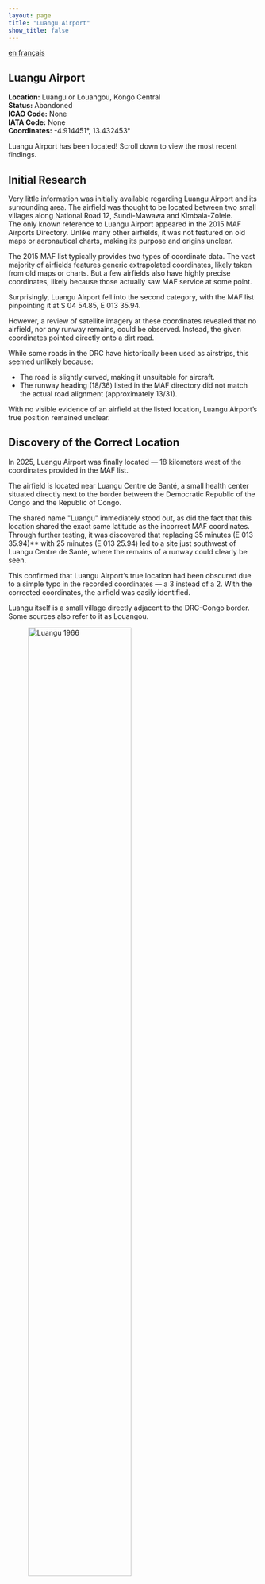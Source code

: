 ```yaml
---
layout: page
title: "Luangu Airport"
show_title: false
---
```


[en français](../../airports_fr/luangu/luangu_fr.md)

## Luangu Airport  

**Location:** Luangu or Louangou, Kongo Central  
**Status:** Abandoned  
**ICAO Code:** None  
**IATA Code:** None  
**Coordinates:** -4.914451°, 13.432453°  

Luangu Airport has been located! Scroll down to view the most recent findings.  

## Initial Research  

Very little information was initially available regarding Luangu Airport and its surrounding area. The airfield was thought to be located between two small villages along National Road 12, Sundi-Mawawa and Kimbala-Zolele.   
The only known reference to Luangu Airport appeared in the 2015 MAF Airports Directory. Unlike many other airfields, it was not featured on old maps or aeronautical charts, making its purpose and origins unclear.  

The 2015 MAF list typically provides two types of coordinate data. The vast majority of airfields features generic extrapolated coordinates, likely taken from old maps or charts. But a few airfields also have highly precise coordinates, likely because those actually saw MAF service at some point.  

Surprisingly, Luangu Airport fell into the second category, with the MAF list pinpointing it at S 04 54.85, E 013 35.94.  

However, a review of satellite imagery at these coordinates revealed that no airfield, nor any runway remains, could be observed. Instead, the given coordinates pointed directly onto a dirt road.  

While some roads in the DRC have historically been used as airstrips, this seemed unlikely because:  
- The road is slightly curved, making it unsuitable for aircraft.  
- The runway heading (18/36) listed in the MAF directory did not match the actual road alignment (approximately 13/31).  

With no visible evidence of an airfield at the listed location, Luangu Airport’s true position remained unclear.  

## Discovery of the Correct Location  

In 2025, Luangu Airport was finally located — 18 kilometers west of the coordinates provided in the MAF list.  

The airfield is located near Luangu Centre de Santé, a small health center situated directly next to the border between the Democratic Republic of the Congo and the Republic of Congo.  

The shared name "Luangu" immediately stood out, as did the fact that this location shared the exact same latitude as the incorrect MAF coordinates. Through further testing, it was discovered that replacing 35 minutes (E 013 35.94)** with 25 minutes (E 013 25.94) led to a site just southwest of Luangu Centre de Santé, where the remains of a runway could clearly be seen.  

This confirmed that Luangu Airport’s true location had been obscured due to a simple typo in the recorded coordinates — a 3 instead of a 2. With the corrected coordinates, the airfield was easily identified.  

Luangu itself is a small village directly adjacent to the DRC-Congo border. Some sources also refer to it as Louangou.  

<div class="image-left">
    <figure>
        <img src="/congo-airfields/airports/luangu/Luangu_1966.png" alt="Luangu 1966" width="70%">
        <figcaption>The village, referred to as "Louangou", as seen on the 1967 Joint Operations Graphics.</figcaption>
    </figure>
</div>

## Historical Background  

No specific information could be found regarding the establishment of Luangu Airport.  Notably, even at its correct location, Luangu Airport does not appear on any known maps or aeronautical charts, reinforcing the lack of official documentation regarding its existence. Additionally, unlike the misidentified dirt road at the incorrect location, the actual airfield aligns with the runway heading given in the MAF list (18/36), confirming its authenticity.  

However, its makeshift appearance, combined with evidence of past MAF service, strongly suggests that it was connected to missionary activities — likely linked to the Centre de Santé, which remains active today.  

## Current Status (as of 2025)  

The earliest available high-resolution satellite imagery from 2014 already shows the runway in a barely visible, abandoned state. It appears that there has been no aviation activity at Luangu Airport for many years.  

Despite this, the airfield remains undeveloped, with no buildings or other infrastructure encroaching on its site. With basic vegetation clearing and minimal maintenance, Luangu Airport could potentially be restored for operational use.  

<div class="image-left">
    <figure>
        <img src="/congo-airfields/airports/luangu/Luangu_2015.png" alt="Luangu 2015" width="70%">
        <figcaption>The runway as seen on 2015 satellite imagery. While it does appear to be slightly curved, this effect is likely emphasized by distortions in the satellite imagery or terrain variations.</figcaption>
    </figure>
</div>

## See Also  

- [List of Airports](../../list.md)  
- [Homepage](../../index.md)
